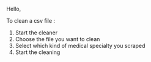 Hello, 

To clean a csv file : 

1) Start the cleaner
2) Choose the file you want to clean
3) Select which kind of medical specialty you scraped
4) Start the cleaning

